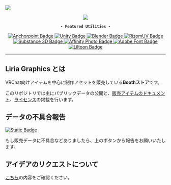 [![](https://github.com/Liria-works/liria_graphics/blob/resouces/images/banner_liria_005.png?raw=true)](https://eicosapenta.booth.pm)

<p align="center">  
  <a aria-label="booth_link" href="https://eicosapenta.booth.pm/">
    <img src="https://img.shields.io/badge/liria_graphics-303030?style=for-the-badge&label=%F0%9F%90%AB%20booth&labelColor=fc4d50">
  </a>
</p>

<p align="center">
  <strong><code>- Featured Utilities -</code></strong>
</p>

<p align="center">
  <a aria-label="anchorpoint" href="https://www.anchorpoint.app/">
    <img alt="Anchorpoint Badge" src="https://img.shields.io/badge/anchorpoint-eeeeee?style=for-the-badge&logo=git&logoColor=white&labelColor=1b1e24">
  </a>
  <a aria-label="unity" href="https://unity.com/">
    <img alt="Unity Badge" src="https://img.shields.io/badge/unity-4a4a4a.svg?style=for-the-badge&labelColor=202020&logo=unity&logoColor=white">
  </a>
  <a aria-label="blender" href="https://blender.org/">
    <img alt="Blender Badge" src="https://img.shields.io/badge/Blender-%23F5792A.svg?style=for-the-badge&logo=blender&logoColor=white&labelColor=5b2d0f">
  </a>
  <a aria-label="rizomuv" href="https://rizom-lab.com/rizomuv-vs/">
    <img alt="RizomUV Badge" src="https://img.shields.io/badge/rizomuv-ef4000?style=for-the-badge">
  </a>
  <a aria-label="substance" href="https://adobe.com/creativecloud/3d-ar/campaign/pricing.html">
    <img alt="Substance 3D Badge" src="https://img.shields.io/badge/Substance_3D-99e83f?style=for-the-badge&logo=adobe&labelColor=1e3101">
  </a>
  <a aria-label="affinity_photo" href="https://affinity.serif.com/photo/">
    <img alt="Affinity Photo Badge" src="https://img.shields.io/badge/Affinity%20Photo-%237E4DD2.svg?style=for-the-badge&logo=affinity-photo&logoColor=white&labelColor=311d52">
  </a>
  <a aria-label="adobe_font" href="https://fonts.adobe.com/">
    <img alt="Adobe Font Badge" src="https://img.shields.io/badge/Adobe%20Fonts-333c4a.svg?style=for-the-badge&logo=Adobe%20Fonts&logoColor=white&labelColor=0f1317">
  </a>
  <a aria-label="liltoon" href="https://lilxyzw.github.io/lilToon/#/">
    <img alt="Liltoon Badge" src="https://img.shields.io/badge/Liltoon-eeeeee?style=for-the-badge&logoColor=white">
  </a>
</p>

---

## Liria Graphics とは

VRChat向けアイテムを中心に制作アセットを販売している**Boothストア**です。

このリポジトリでは主にパブリックデータの公開と、[販売アイテムのドキュメント](https://github.com/Liria-works/liria_graphics/wiki)、[ライセンス](https://github.com/Liria-works/liria_graphics/wiki/%E3%83%A9%E3%82%A4%E3%82%BB%E3%83%B3%E3%82%B9)の掲載を行います。

## データの不具合報告

[![Static Badge](https://img.shields.io/badge/send_issue-cccccc?style=for-the-badge&logo=github&labelColor=262626)](https://github.com/Liria-works/liria_graphics/issues/new?assignees=Liry24&labels=bug&projects=&template=不具合レポート.md&title=商品データの不具合についての報告)

もし販売データに不具合などありましたら、上のボタンから報告をお願いいたします。  

## アイデアのリクエストについて

[こちら](https://github.com/Liria-works/liria_graphics/blob/main/REQUEST.md)の内容をご確認ください。
